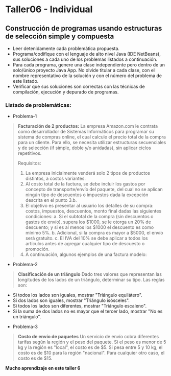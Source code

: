 # Taller06 - Individual

## Construcción de programas usando estructuras de selección simple y compuesta

* Leer detenidamente cada problemática propuesta.
* Programa/codifíque con el lenguaje de alto nivel Java (IDE NetBeans), sus soluciones a cada uno de los problemas listados a continuación. 
* Para cada programa, genere una clase independiente pero dentro de un solo/único proyecto Java App. No olvide titular a cada clase, con el nombre representativo de la solución y con el número del problema de este listado. 
* Verificar que sus soluciones son correctas con las técnicas de compilación, ejecución y depurado de programas.

### Listado de problemáticas:

* Problema-1
> **Facturación de 2 productos:** La empresa Amazon.com le contrata como desarrollador de Sistemas Informáticos para programar su sistema de compras online, el cual calcule el precio total de la compra para un cliente. Para ello, se necesita utilizar estructuras secuenciales y de selección (if simple, doble y/o anidadas), sin aplicar ciclos repetitivos.
> 
> Requisitos:
> 
> 1.	La empresa inicialmente venderá solo 2 tipos de productos distintos, a costos variantes. 
> 2.	Al costo total de la factura, se debe incluir los gastos por concepto de transporte/envío del paquete, del cual no se aplican ningún tipo de descuentos o impuestos dada la excepción descrita en el punto 3.b. 
> 3.	El objetivo es presentar al usuario los detalles de su compra: costos, impuestos, descuentos, monto final dadas las siguientes condiciones: 
> 	a.	Si el subtotal de la compra (sin descuentos o gastos de envío), supera los $1000, se le otorga un 20% de descuento; y si es al menos los $1000 el descuento es como mínimo 5%.
> 	b.	Adicional, si la compra es mayor a $5000, el envío será gratuito. 
> 	c.	El IVA del 10% se debe aplicar a todos los artículos antes de agregar cualquier tipo de descuesto o promoción. 
> 4.	A continuación, algunos ejemplos de una factura modelo: 


* Problema-2
> **Clasificación de un triángulo** Dado tres valores que representan las longitudes de los lados de un triángulo, determinar su tipo. Las reglas son:

- Si todos los lados son iguales, mostrar "Triángulo equilátero".
- Si dos lados son iguales, mostrar "Triángulo isósceles".
- Si todos los lados son diferentes, mostrar "Triángulo escaleno".
- Si la suma de dos lados no es mayor que el tercer lado, mostrar "No es un triángulo".

* Problema-3
> **Costo de envío de paquetes** Un servicio de envío cobra diferentes tarifas según la región y el peso del paquete. Si el peso es menor de 5 kg y la región es "local", el costo es de $5. Si pesa entre 5 y 10 kg, el costo es de $10 para la región "nacional". Para cualquier otro caso, el costo es de $15.


**Mucho aprendizaje en este taller 6**
